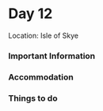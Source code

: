 # Day 12

Location: Isle of Skye

### Important Information

### Accommodation

### Things to do



